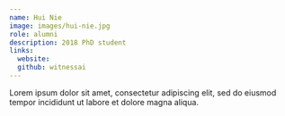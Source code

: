 ```yaml
---
name: Hui Nie
image: images/hui-nie.jpg
role: alumni
description: 2018 PhD student
links:
  website: 
  github: witnessai
---
```


Lorem ipsum dolor sit amet, consectetur adipiscing elit, sed do eiusmod tempor incididunt ut labore et dolore magna aliqua.
